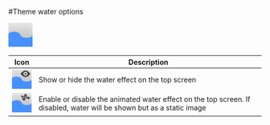 #Theme water options

![Water icon](watericon.png)<br>

Icon|Description
----|-----------
![Water visibility icon](watervisibleicon.png)|Show or hide the water effect on the top screen
![Water animation icon](wateranimatedicon.png)|Enable or disable the animated water effect on the top screen. If disabled, water will be shown but as a static image